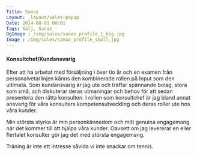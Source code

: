```yaml
---
Title: Sanaz
Layout: _layout/sales-popup
Date: 2014-08-01 00:01
Tags: Sälj, Sanaz
BgImage : /img/sales/sanaz_profile_1_big.jpg
Image : /img/sales/sanaz_profile_small.jpg
---
```


#### Konsultchef/Kundansvarig
Efter att ha arbetat med försäljning i över tio år och en examen från personalvetarlinjen känns den kombinerade rollen på Input som den ultimata. Som kundansvarig är jag ute och träffar spännande bolag, stora som små, och diskuterar deras utmaningar och behov för att sedan presentera den rätta konsulten. I rollen som konsultchef är jag bland annat ansvarig för våra konsulters kompetensutveckling och deras roller ute hos våra kunder. 

Min största styrka är min personkännedom och mitt genuina engagemang när det kommer till att hjälpa våra kunder. Oavsett om jag levererar en eller flertalet konsulter gör jag det med största engagemang.

Träning är inte ett intresse såvida vi inte snackar om tennis.
